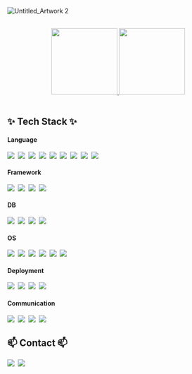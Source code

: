 ![Untitled_Artwork 2](https://github.com/user-attachments/assets/0e0157ef-105f-480b-839a-d698a1f3ef22)

<br/>

<div align="center">
  <!--[![GitHub Streak](https://streak-stats.demolab.com?user=hayoung-selina-lee&theme=midnight-purple)](https://git.io/streak-stats) -->
  <a href="s">
    <img src="https://github-readme-stats.vercel.app/api/top-langs/?username=hayoung-selina-lee&exclude_repo=hayoung-selina-lee.github.io&layout=compact&theme=tokyonight" height="150px"/>
  </a>
  <a href="s">
    <img src="https://github-profile-summary-cards.vercel.app/api/cards/profile-details?username=hayoung-selina-lee&theme=tokyonight" height="150px"/>
  </a>
</div>

<br/>

<h2 align="left">✨ Tech Stack ✨</h2>
<h4 align="left">Language</h4>
<div align="left">
  <img src="https://img.shields.io/badge/Java-ED8B00?style=for-the-badge&logo=openjdk&logoColor=white" />&nbsp
  <img src="https://img.shields.io/badge/Kotlin-0095D5?&style=for-the-badge&logo=kotlin&logoColor=white" />&nbsp
  <img src="https://img.shields.io/badge/Python-3776AB?style=for-the-badge&logo=python&logoColor=white" />&nbsp
  <img src="https://img.shields.io/badge/C%2B%2B-00599C?style=for-the-badge&logo=c%2B%2B&logoColor=white" />&nbsp
  <img src="https://img.shields.io/badge/C-00599C?style=for-the-badge&logo=c&logoColor=white" />&nbsp
  <img src="https://img.shields.io/badge/Dart-0175C2?style=for-the-badge&logo=dart&logoColor=white" />&nbsp
  <img src="https://img.shields.io/badge/JavaScript-F7DF1E?style=for-the-badge&logo=JavaScript&logoColor=white" />&nbsp
  <img src="https://img.shields.io/badge/CSS-239120?&style=for-the-badge&logo=css3&logoColor=white" />&nbsp
  <img src="https://img.shields.io/badge/HTML-239120?style=for-the-badge&logo=html5&logoColor=white" />&nbsp
</div>

<h4 align="left">Framework</h4>
<div align="left">
  <img src="https://img.shields.io/badge/Flutter-02569B?style=for-the-badge&logo=flutter&logoColor=white" />&nbsp
  <img src="https://img.shields.io/badge/React-20232A?style=for-the-badge&logo=react&logoColor=61DAFB" />&nbsp
  <img src="https://img.shields.io/badge/Spring-6DB33F?style=for-the-badge&logo=spring&logoColor=white" />&nbsp
  <img src="https://img.shields.io/badge/FastAPI-000000?style=for-the-badge&logo=fastapi&logoColor=white" />&nbsp
</div>

<h4 align="left">DB</h4>
<div align="left">
  <img src="https://img.shields.io/badge/MongoDB-4EA94B?style=for-the-badge&logo=mongodb&logoColor=white" />&nbsp
  <img src="https://img.shields.io/badge/SQLite-07405E?style=for-the-badge&logo=sqlite&logoColor=white" />&nbsp
  <img src="https://img.shields.io/badge/ROOM-07405E?style=for-the-badge&logo=room&logoColor=white" />&nbsp
  <img src="https://img.shields.io/badge/Firebase-039BE5?style=for-the-badge&logo=Firebase&logoColor=white" />&nbsp
</div>

<h4 align="left">OS</h4>
<div align="left">
  <img src="https://img.shields.io/badge/Android-3DDC84?style=for-the-badge&logo=android&logoColor=white" />&nbsp
  <img src="https://img.shields.io/badge/Windows-0078D6?style=for-the-badge&logo=windows&logoColor=white" />&nbsp
  <img src="https://img.shields.io/badge/Ubuntu-E95420?style=for-the-badge&logo=ubuntu&logoColor=white" />&nbsp
  <img src="https://img.shields.io/badge/mac%20os-000000?style=for-the-badge&logo=apple&logoColor=white" />&nbsp
  <img src="https://img.shields.io/badge/iOS-000000?style=for-the-badge&logo=ios&logoColor=white" />&nbsp
  <img src="https://img.shields.io/badge/Linux-FCC624?style=for-the-badge&logo=linux&logoColor=black" />&nbsp
</div>

<h4 align="left">Deployment</h4>
<div align="left">
  <img src="https://img.shields.io/badge/Google_Play-414141?style=for-the-badge&logo=google-play&logoColor=white" />&nbsp
  <img src="https://img.shields.io/badge/Render-000000?style=for-the-badge&logo=render&logoColor=white" />&nbsp
  <img src="https://img.shields.io/badge/Google_Cloud-4285F4?style=for-the-badge&logo=google-cloud&logoColor=white" />&nbsp
  <img src="https://img.shields.io/badge/OpenAI-000000?style=for-the-badge&logo=openai&logoColor=white" />&nbsp
</div>

<h4 align="left">Communication</h4>
<div align="left">
  <img src="https://img.shields.io/badge/GitHub-100000?style=for-the-badge&logo=github&logoColor=white" />&nbsp
  <img src="https://img.shields.io/badge/SVN-100000?style=for-the-badge&logo=svn&logoColor=white" />&nbsp
  <img src="https://img.shields.io/badge/Slack-4A154B?style=for-the-badge&logo=slack&logoColor=white" />&nbsp
  <img src="https://img.shields.io/badge/Figma-F24E1E?style=for-the-badge&logo=figma&logoColor=white" />&nbsp

</div>


<h2 align="left">📫 Contact 📫</h2>
<div align="left">
  <a href="https://www.linkedin.com/in/hayoungselinalee/"><img src="https://img.shields.io/badge/LinkedIn-0077B5?style=for-the-badge&logo=linkedin&logoColor=white" /></a>&nbsp
  <a href="https://codingstorywithme.tistory.com/"><img src="https://img.shields.io/badge/Blogger-FF5722?style=for-the-badge&logo=blogger&logoColor=white"/></a>&nbsp
</div>
